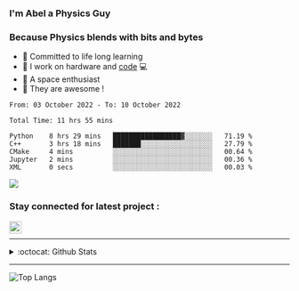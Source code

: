 ### I'm Abel a Physics Guy

### Because Physics blends with bits and bytes

- 🍭 Committed to life long learning
- 🗽 I work on hardware and [code](https://www.stopstalk.com/user/profile/AbelDixon) 💻
- 🚀 A space enthusiast 
- 🎹 They are awesome !


<!--START_SECTION:waka-->

```text
From: 03 October 2022 - To: 10 October 2022

Total Time: 11 hrs 55 mins

Python    8 hrs 29 mins   █████████████████▓░░░░░░░   71.19 %
C++       3 hrs 18 mins   ███████░░░░░░░░░░░░░░░░░░   27.79 %
CMake     4 mins          ░░░░░░░░░░░░░░░░░░░░░░░░░   00.64 %
Jupyter   2 mins          ░░░░░░░░░░░░░░░░░░░░░░░░░   00.36 %
XML       0 secs          ░░░░░░░░░░░░░░░░░░░░░░░░░   00.03 %
```

<!--END_SECTION:waka-->

![](https://komarev.com/ghpvc/?username=CasCard&color=blueviolet)

### Stay connected for latest project :

[<img align="left" alt="Abel | LinkedIn" width="22px" src="https://cdn.jsdelivr.net/npm/simple-icons@v3/icons/linkedin.svg" />][linkedin]

<br />

--- 

<details>
  <summary>:octocat: Github Stats</summary>

  <img align="left" alt="CasCard Github Stats" src="https://github-readme-stats.codestackr.vercel.app/api?username=CasCard&show_icons=true&theme=dracula&count_private=true" />

</details>

---

![Top Langs](https://github-readme-stats.vercel.app/api/top-langs/?username=CasCard&layout=compact)

[website]: https://innovaim.in
[linkedin]: https://linkedin.com/in/abelcdixon
